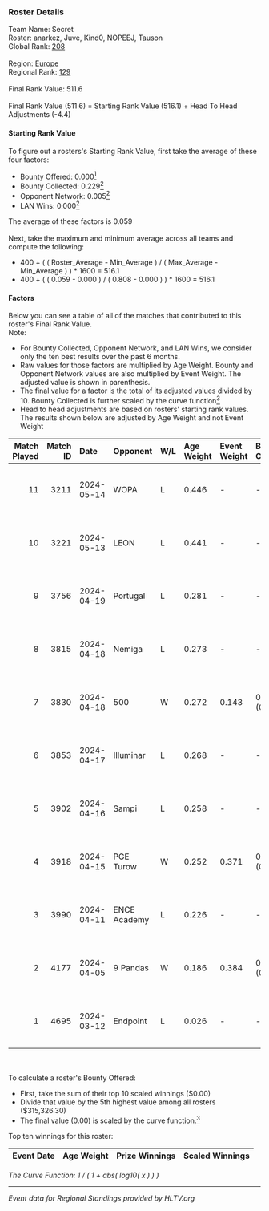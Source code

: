 ### Roster Details<br />
Team Name: Secret<br />
Roster: anarkez, Juve, Kind0, NOPEEJ, Tauson<br />
Global Rank: [208](../../standings_global_2024_09_04.md)<br />
<br />
Region: [Europe]( ../../standings_europe_2024_09_04.md)<br />
Regional Rank: [129]( ../../standings_europe_2024_09_04.md)<br />
<br />
Final Rank Value:  511.6<br />
<br />
Final Rank Value (511.6) = Starting Rank Value (516.1) + Head To Head Adjustments (-4.4)<br />

#### Starting Rank Value<br />
To figure out a rosters's Starting Rank Value, first take the average of these four factors:<br />
- Bounty Offered: 0.000[<sup>1</sup>](#table2)
- Bounty Collected: 0.229[<sup>2</sup>](#table1)
- Opponent Network: 0.005[<sup>2</sup>](#table1)
- LAN Wins: 0.000[<sup>2</sup>](#table1)

The average of these factors is 0.059<br />
<br />
Next, take the maximum and minimum average across all teams and compute the following:<br />
- 400 + ( ( Roster_Average - Min_Average ) / ( Max_Average - Min_Average ) ) * 1600 = 516.1
- 400 + ( ( 0.059 - 0.000 ) / ( 0.808 - 0.000 ) ) * 1600 = 516.1


#### Factors<br />
Below you can see a table of all of the matches that contributed to this roster's Final Rank Value.<br />
Note:<br />

- For Bounty Collected, Opponent Network, and LAN Wins, we consider only the ten best results over the past 6 months.
- Raw values for those factors are multiplied by Age Weight. Bounty and Opponent Network values are also multiplied by Event Weight. The adjusted value is shown in parenthesis.
- The final value for a factor is the total of its adjusted values divided by 10. Bounty Collected is further scaled by the curve function[<sup>3</sup>](#curveFunction)
- Head to head adjustments are based on rosters' starting rank values. The results shown below are adjusted by Age Weight and not Event Weight
<span id="table1"></span><br />


| Match Played | Match ID | Date       | Opponent     | W/L | Age Weight | Event Weight | Bounty Collected | Opponent Network | LAN Wins  | H2H Adj. | Roster                               |
| -: | -: | :- | :- | :- | :- | :- | :- | :- | :- | -: | :- |
|           11 |     3211 | 2024-05-14 | WOPA         | L   | 0.446      | -            | -                | -                | -         |    -4.59 | anarkez, Juve, Kind0, NOPEEJ, Tauson |
|           10 |     3221 | 2024-05-13 | LEON         | L   | 0.441      | -            | -                | -                | -         |    -4.27 | anarkez, Juve, Kind0, NOPEEJ, Tauson |
|            9 |     3756 | 2024-04-19 | Portugal     | L   | 0.281      | -            | -                | -                | -         |    -3.33 | anarkez, Kind0, Maze, NOPEEJ, Tauson |
|            8 |     3815 | 2024-04-18 | Nemiga       | L   | 0.273      | -            | -                | -                | -         |    -0.23 | anarkez, Kind0, Maze, NOPEEJ, Tauson |
|            7 |     3830 | 2024-04-18 | 500          | W   | 0.272      | 0.143        | 0.001 (0.000)    | 0.030 (0.001)    | 0 (0.000) |     6.01 | anarkez, Kind0, Maze, NOPEEJ, Tauson |
|            6 |     3853 | 2024-04-17 | Illuminar    | L   | 0.268      | -            | -                | -                | -         |    -4.43 | anarkez, Kind0, Maze, NOPEEJ, Tauson |
|            5 |     3902 | 2024-04-16 | Sampi        | L   | 0.258      | -            | -                | -                | -         |    -0.82 | anarkez, Kind0, Maze, NOPEEJ, Tauson |
|            4 |     3918 | 2024-04-15 | PGE Turow    | W   | 0.252      | 0.371        | 0.000 (0.000)    | 0.007 (0.001)    | 0 (0.000) |     3.88 | anarkez, Kind0, Maze, NOPEEJ, Tauson |
|            3 |     3990 | 2024-04-11 | ENCE Academy | L   | 0.226      | -            | -                | -                | -         |    -2.15 | anarkez, Kind0, Maze, NOPEEJ, Tauson |
|            2 |     4177 | 2024-04-05 | 9 Pandas     | W   | 0.186      | 0.384        | 0.060 (0.004)    | 0.719 (0.051)    | 0 (0.000) |     5.54 | anarkez, Kind0, Maze, NOPEEJ, Tauson |
|            1 |     4695 | 2024-03-12 | Endpoint     | L   | 0.026      | -            | -                | -                | -         |    -0.04 | anarkez, Kind0, Maze, NOPEEJ, Tauson |

<br />
<span id="table2"></span><br />
To calculate a roster's Bounty Offered:<br />

- First, take the sum of their top 10 scaled winnings ($0.00)
- Divide that value by the 5th highest value among all rosters ($315,326.30)
- The final value (0.00) is scaled by the curve function.[<sup>3</sup>](#curveFunction)

Top ten winnings for this roster:<br />

| Event Date | Age Weight | Prize Winnings | Scaled Winnings |
| :- | -: | :- | :- |


<span id="curveFunction"></span>_The Curve Function: 1 / ( 1 + abs( log10( x ) ) )_<br />

---
_Event data for Regional Standings provided by HLTV.org_<br />
